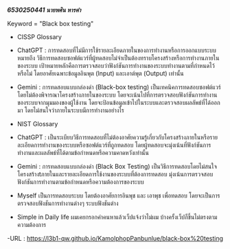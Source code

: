 ***6530250441 นายพศิน หารคำ***

Keyword = "Black box testing"
- CISSP Glossary
- ChatGPT :
การทดสอบที่ไม่มีการใช้รายละเอียดภายในของการทำงานหรือการออกแบบระบบ
หมายถึง วิธีการทดสอบซอฟต์แวร์ที่ผู้ทดสอบไม่จำเป็นต้องทราบโครงสร้างหรือการทำงานภายในของระบบ เป้าหมายหลักคือการตรวจสอบว่าฟังก์ชันการทำงานของระบบทำงานตามที่กำหนดไว้หรือไม่ โดยอาศัยเฉพาะข้อมูลอินพุต (Input) และเอาต์พุต (Output) เท่านั้น
- Gemini :
การทดสอบแบบกล่องดำ (Black-box testing) เป็นเทคนิคการทดสอบซอฟต์แวร์โดยไม่ต้องพิจารณาโครงสร้างภายในของระบบ  โดยจะเน้นไปที่การตรวจสอบฟังก์ชันการทำงานของระบบจากมุมมองของผู้ใช้งาน  โดยจะป้อนข้อมูลเข้าไปในระบบและตรวจสอบผลลัพธ์ที่ได้ออกมา  โดยไม่สนใจว่าภายในระบบมีการทำงานอย่างไร


- NIST Glossary
- ChatGPT :
เป็นระเบียบวิธีการทดสอบที่ไม่ต้องอาศัยความรู้เกี่ยวกับโครงสร้างภายในหรือรายละเอียดการทำงานของระบบหรือซอฟต์แวร์ที่ถูกทดสอบ โดยผู้ทดสอบจะมุ่งเน้นที่ฟังก์ชันการทำงานและผลลัพธ์ที่ได้ตามข้อกำหนดหรือความคาดหวังเท่านั้น
- Gemini :
การทดสอบแบบกล่องดำ (Black Box Testing) เป็นวิธีการทดสอบโดยไม่สนใจโครงสร้างtภายในและรายละเอียดการใช้งานของระบบที่ต้องการทดสอบ มุ่งเน้นการตรวจสอบฟังก์ชันการทำงานตามข้อกำหนดหรือความต้องการของระบบ

- Myself เป็นการทดสอบระบบ โดยต้องอาศัยการอินพุช และ เอาพุช เพื่อทดสอบ โดยจะเป็นการตรวจสอบฟังชันการทำงานต่างๆ ระบบฟังชันต่าง

- Simple in Daily life ผมเคยกรอกคำคนหาแล้วเว็ปแจ้งว่าไม่ผม บ้างครั้งเว็ปก็ขึ้นไม่ตรงตามความต้องการ
  
-URL :
https://l3b1-qw.github.io/KamolphopPanbunlue/black-box%20testing


